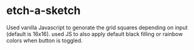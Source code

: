 # etch-a-sketch
Used vanilla Javascript to genorate the grid squares depending on input (default is 16x16).
used JS to also apply default black filling or rainbow colors when button is toggled.
